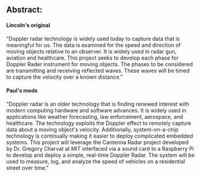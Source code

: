 ## Abstract:

#### Lincoln's original
"Doppler radar technology is widely used today to capture data that is meaningful for us. The data is examined for the speed and direction of moving objects relative to an observer. It is widely used in radar gun, aviation and healthcare. This project seeks to develop each phase for Doppler Rader instrument for moving objects. The phases to be considered are transmitting and receiving reflected waves. These waves will be timed to capture the velocity over a known distance."

#### Paul's mods
"Doppler radar is an older technology that is finding renewed interest with modern computing hardware and software advances. It is widely used in applications like weather forecasting, law enforcement, aerospace, and healthcare. The technology exploits the Doppler effect to remotely capture data about a moving object's velocity. Additionally, system-on-a-chip technology is continually making it easier to deploy complicated embedded systems. This project will leverage the Cantenna Radar project developed by Dr. Gregory Charvat at MIT interfaced via a sound card to a Raspberry Pi to develop and deploy a simple, real-time Doppler Radar. The system will be used to measure, log, and analyze the speed of vehicles on a residential street over time."


